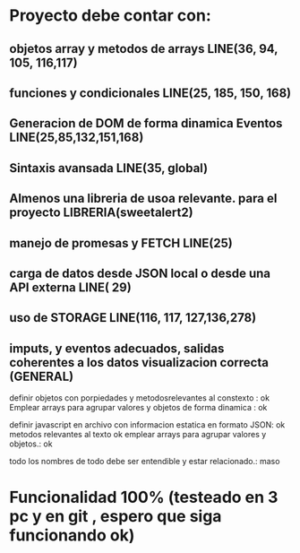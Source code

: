 # Proyecto debe contar con:
## objetos array y metodos de arrays LINE(36, 94, 105, 116,117)
## funciones y condicionales LINE(25, 185, 150, 168)
## Generacion de DOM de forma dinamica Eventos LINE(25,85,132,151,168)
## Sintaxis avansada LINE(35, global)

## Almenos una libreria de usoa relevante. para el proyecto LIBRERIA(sweetalert2)
## manejo de promesas y FETCH LINE(25)
## carga de datos desde JSON local o desde una API externa LINE( 29)
## uso de STORAGE LINE(116, 117, 127,136,278)

## imputs, y eventos adecuados, salidas coherentes a los datos visualizacion correcta (GENERAL)

definir objetos con porpiedades y metodosrelevantes al constexto : ok
Emplear arrays para agrupar valores y objetos de forma dinamica : ok

definir javascript en archivo con informacion estatica en formato JSON: ok
metodos relevantes al texto ok
emplear arrays para agrupar valores y objetos.: ok

todo los nombres de todo debe ser entendible y estar relacionado.: maso
# Funcionalidad 100% (testeado en 3 pc y en git , espero que siga funcionando ok)

